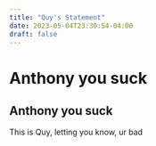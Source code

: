 ```yaml
---
title: "Quy's Statement"
date: 2023-05-04T23:30:54-04:00
draft: false
---
```

# Anthony you suck
## Anthony you suck

This is Quy, letting you know, ur bad

